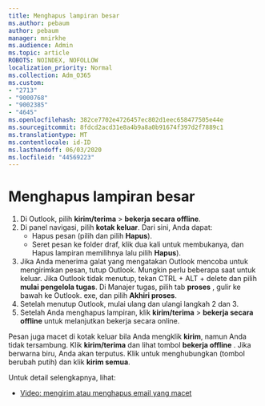 ```yaml
---
title: Menghapus lampiran besar
ms.author: pebaum
author: pebaum
manager: mnirkhe
ms.audience: Admin
ms.topic: article
ROBOTS: NOINDEX, NOFOLLOW
localization_priority: Normal
ms.collection: Adm_O365
ms.custom:
- "2713"
- "9000768"
- "9002385"
- "4645"
ms.openlocfilehash: 382ce7702e4726457ec802d1eec658477505e44e
ms.sourcegitcommit: 8fdcd2acd31e8a4b9a8a0b91674f397d2f7889c1
ms.translationtype: MT
ms.contentlocale: id-ID
ms.lasthandoff: 06/03/2020
ms.locfileid: "44569223"
---
```

# <a name="remove-the-large-attachment"></a>Menghapus lampiran besar

1. Di Outlook, pilih **kirim/terima**  >  **bekerja secara offline**. 
2. Di panel navigasi, pilih **kotak keluar**. Dari sini, Anda dapat: 
    - Hapus pesan (pilih dan pilih **Hapus**).
    - Seret pesan ke folder draf, klik dua kali untuk membukanya, dan Hapus lampiran memilihnya lalu pilih **Hapus**).
3. Jika Anda menerima galat yang mengatakan Outlook mencoba untuk mengirimkan pesan, tutup Outlook. Mungkin perlu beberapa saat untuk keluar. Jika Outlook tidak menutup, tekan CTRL + ALT + delete dan pilih **mulai pengelola tugas**. Di Manajer tugas, pilih tab **proses** , gulir ke bawah ke Outlook. exe, dan pilih **Akhiri proses**.
4. Setelah menutup Outlook, mulai ulang dan ulangi langkah 2 dan 3. 
5. Setelah Anda menghapus lampiran, klik **kirim/terima**  >  **bekerja secara offline** untuk melanjutkan bekerja secara online. 

Pesan juga macet di kotak keluar bila Anda mengklik **kirim**, namun Anda tidak tersambung. Klik **kirim/terima** dan lihat tombol **bekerja offline** . Jika berwarna biru, Anda akan terputus. Klik untuk menghubungkan (tombol berubah putih) dan klik **kirim semua**.
 
 Untuk detail selengkapnya, lihat:
- [Video: mengirim atau menghapus email yang macet](https://support.office.com/article/Video-Send-or-delete-an-email-stuck-in-your-outbox-26d5d34a-4e5f-444a-a9e8-44db04a94dec) 